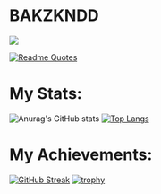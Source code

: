 # BAKZKNDD
![](https://komarev.com/ghpvc/?username=bakzkndd)

[![Readme Quotes](https://quotes-github-readme.vercel.app/api?type=horizontal&theme=dark)](https://github.com/piyushsuthar/github-readme-quotes)

# My Stats:
![Anurag's GitHub stats](https://github-readme-stats.vercel.app/api?username=bakzkndd&show_icons=true&theme=radical) [![Top Langs](https://github-readme-stats.vercel.app/api/top-langs/?username=bakzkndd&theme=radical)](https://github.com/anuraghazra/github-readme-stats)

# My Achievements:
[![GitHub Streak](https://github-readme-streak-stats.herokuapp.com?user=bakzkndd&theme=radical&date_format=M%20j%5B%2C%20Y%5D)](https://git.io/streak-stats) [![trophy](https://github-profile-trophy.vercel.app/?username=bakzkndd&theme=radical)](https://github.com/ryo-ma/github-profile-trophy)

<!--START_SECTION:waka-->
<!--END_SECTION:waka-->
